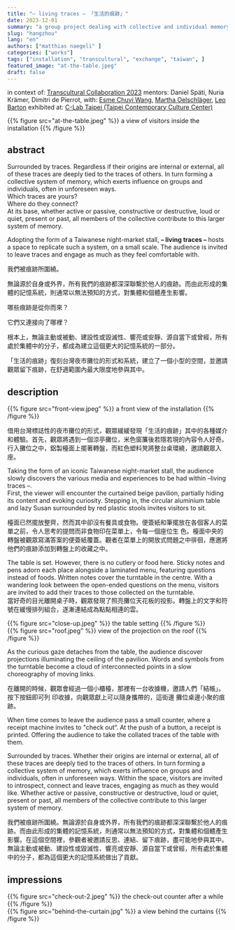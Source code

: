 ```yaml
---
title: "– living traces – 「生活的痕跡」"
date: 2023-12-01
summary: "a group project dealing with collective and individual memory, that was realized during Transcultural Collaboration 2023, in Taipei, Taiwan"
slug: "hangzhou"
lang: "en"
authors: ["matthias naegeli" ]
categories: ["works"]
tags: ["installation", "transcultural", "exchange", "taiwan", ]
featured_image: "at-the-table.jpeg"
draft: false
---
```


in context of: [Transcultural Collaboration 2023](https://shared-campus.com/themes/cultures-histories-futures/transcultural-collaboration/transcultural-collaboration-2023/)
mentors: Daniel Späti, Nuria Krämer, Dimitri de Pierrot, 
with: [Esme Chuyi Wang](https://esmechuyiwang.cargo.site/), [Martha Oelschläger](), [Leo Barton](https://linktr.ee/cinemaleo)
exhibited at: [C-Lab Taipei (Taipei Contemporary Culture Center)](https://clab.org.tw/en/)



{{% figure src="at-the-table.jpeg" %}} a view of visitors inside the installation {{% /figure %}}  
  

## abstract  

Surrounded by traces.
Regardless if their origins are internal or external, all of these traces are deeply tied to the traces of others. In turn forming a collective system of memory, which exerts influence on groups and individuals, often in unforeseen ways.  
Which traces are yours?  
Where do they connect?  
At its base, whether active or passive, constructive or destructive, loud or quiet, present or past, all members of the collective contribute to this larger system of memory.  
  
Adopting the form of a Taiwanese night-market stall, **– living traces –** hosts a space to replicate such a system, on a small scale. The audience is invited to leave traces and engage as much as they feel comfortable with.

我們被痕跡所圍繞。

無論源於自身或外界，所有我們的痕跡都深深聯繫於他人的痕跡。而由此形成的集體的記憶系統，則通常以無法預知的方式，對集體和個體產生影響。

哪些痕跡是從你而來？  

它們又連接向了哪裡？  

根本上，無論主動或被動、建設性或毀滅性、響亮或安靜、源自當下或曾經，所有處於集體中的分子，都成為建立這個更大的記憶系統的一部分。

「生活的痕跡」復刻台灣夜市攤位的形式和系統，建立了一個小型的空間，並邀請觀眾留下痕跡，在舒適範圍內最大限度地參與其中。


## description  

{{% figure src="front-view.jpeg" %}} a front view of the installation {{% /figure %}} 

借用台灣標誌性的夜市攤位的形式，觀眾緩緩發現「生活的痕跡」其中的各種媒介和體驗。首先，觀眾將遇到一個涼亭攤位，米色窗簾後若隱若現的內容令人好奇。行入攤位之中，鋁製檯面上擺著轉盤，而紅色塑料凳將整台桌環繞，邀請觀眾入座。  

Taking the form of an iconic Taiwanese night-market stall, the audience slowly discovers the various media and
experiences to be had within –living traces –.  
First, the viewer will encounter the curtained beige pavilion, partially hiding its content and evoking curiosity.
Stepping in, the circular aluminium table and lazy Susan surrounded by red plastic stools invites visitors to sit.
  
檯面已然擺放整齊，然而其中卻沒有餐具或食物。便簽紙和筆擺放在各個客人的菜單之前，令人思考的提問而非食物印在菜單上，令每一個座位生
色。檯面中央的轉盤被觀眾寫滿答案的便簽紙覆蓋。觀者在菜單上的開放式問題之中徘徊，應邀將他們的痕跡添加到轉盤上的收藏之中。  
  
  
The table is set. However, there is no cutlery or food here. Sticky notes and pens adorn each place
alongside a laminated menu, featuring questions instead of foods. Written notes cover the turntable in the centre. With a wandering look between the open-ended questions on the menu, visitors are invited to add their traces to those collected on the turntable.  
當好奇的目光離開桌子時，觀眾發現了照亮攤位天花板的投影。轉盤上的文字和符號在緩慢排列組合，逐漸連結成為點點相連的雲。  
  
{{% figure src="close-up.jpeg" %}} the table setting {{% /figure %}}  
{{% figure src="roof.jpeg" %}} view of the projection on the roof {{% /figure %}}  
  
As the curious gaze detaches from the table, the audience discover projections illuminating the ceiling of the pavilion. Words and symbols from the turntable become a cloud of interconnected points in a slow choreography of moving links.  

在離開的時候，觀眾會經過一個小櫃檯，那裡有一台收據機，邀請人們「結帳」。 按下按鈕即可列 印收據，向觀眾獻上可以隨身攜帶的，這街邊
攤位桌邊小聚的痕跡。  

When time comes to leave the audience pass a small counter, where a receipt machine invites to "check out“. At the push of a button, a receipt is printed. Offering the audience to take the collated traces of the table with them.  

Surrounded by traces. Whether their origins are internal or external, all of these traces are deeply tied to the traces of others. In turn forming a collective system of memory, which exerts influence on groups and individuals, often in unforeseen ways. Within the space, visitors are invited to introspect, connect and leave traces, engaging as much as they would like. Whether active or passive, constructive or destructive, loud or quiet, present or past, all members of the collective contribute to this larger system of memory.  

我們被痕跡所圍繞。無論源於自身或外界，所有我們的痕跡都深深聯繫於他人的痕跡。而由此形成的集體的記憶系統，則通常以無法預知的方式，對集體和個體產生影響。在這個空間裡，參觀者被邀請反思、連結、留下痕跡，盡可能地參與其中。無論主動或被動、建設性或毀滅性、響亮或安靜、源自當下或曾經，所有處於集體中的分子，都為這個更大的記憶系統做出了貢獻。  
  


## impressions  
{{% figure src="check-out-2.jpeg" %}} the check-out counter after a while {{% /figure %}}  
{{% figure src="behind-the-curtain.jpg" %}} a view behind the curtains {{% /figure %}}  

